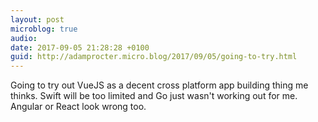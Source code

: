 ```yaml
---
layout: post
microblog: true
audio: 
date: 2017-09-05 21:28:28 +0100
guid: http://adamprocter.micro.blog/2017/09/05/going-to-try.html
---
```

Going to try out VueJS as a decent cross platform app building thing me thinks. Swift will be too limited and Go just wasn't working out for me. Angular or React look wrong too. 
